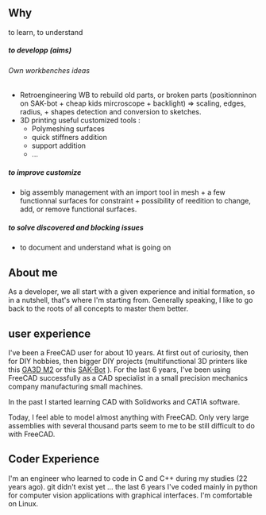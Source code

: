 ## Why

to learn, to understand
##### to developp (aims)

###### Own workbenches ideas
- Retroengineering WB to rebuild old parts, or broken parts (positionninon on SAK-bot + cheap kids mircroscope + backlight) => scaling, edges, radius, + shapes detection and conversion to sketches.
- 3D printing useful customized tools :
	- Polymeshing surfaces
	- quick stiffners addition
	- support addition
	- ...

##### to improve customize
-  big assembly management with an import tool in mesh + a few functionnal surfaces for constraint + possibility of reedition to change, add, or remove functional surfaces.

##### to solve discovered and blocking issues

- to document and understand what is going on 



## About me

As a developer, we all start with a given experience and initial formation, so in a nutshell, that's where I'm starting from. Generally speaking, I like to go back to the roots of all concepts to master them better.
## user experience

I've been a FreeCAD user for about 10 years. At first out of curiosity, then for DIY hobbies, then bigger DIY projects (multifunctional 3D printers like this [GA3D M2](https://github.com/GA3Dtech/GA3D-basicbot-2023) or this [SAK-Bot](https://github.com/GA3Dtech/SAK-Bot) ). For the last 6 years, I've been using FreeCAD successfully as a CAD specialist in a small precision mechanics company manufacturing small machines. 

In the past I started learning CAD with Solidworks and CATIA software.

Today, I feel able to model almost anything with FreeCAD. Only very large assemblies with several thousand parts seem to me to be still difficult to do with FreeCAD.

## Coder Experience

I'm an engineer who learned to code in C and C++ during my studies (22 years ago). git didn't exist yet ... the last 6 years I've coded mainly in python for computer vision applications with graphical interfaces. I'm comfortable on Linux.


